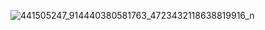 
![441505247_914440380581763_4723432118638819916_n](https://github.com/user-attachments/assets/b99af1ac-ae6c-4723-b05b-4b1cd20d843d)
